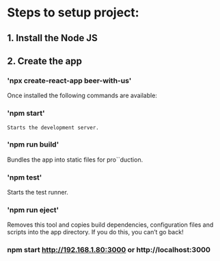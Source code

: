 # Steps to setup project:

## 1. Install the Node JS 
## 2. Create the app

###   'npx create-react-app beer-with-us'

Once installed the following commands are available:
### 'npm start'
    Starts the development server.

### 'npm run build'
Bundles the app into static files for pro``duction.

###  'npm test'
Starts the test runner.

###  'npm run eject'
Removes this tool and copies build dependencies, configuration files and scripts into the app directory. If you do this, you can’t go back!

### npm start http://192.168.1.80:3000 or http://localhost:3000

